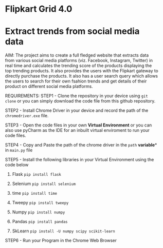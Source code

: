 # Flipkart Grid 4.0
# Extract trends from social media data
AIM:
The project aims to create a full fledged website that extracts data from various social media platforms (viz. Facebook, Instagram, Twitter) in real time and calculates the trending score of the products displaying the top trending products. It also provides the users with the Flipkart gateway to directly purchase the products. It also has a user search query which allows the users to search for their own fsahion trends and get details of their product on different social media platforms.

REQUIREMENTS:
STEP1 - Clone the repository in your device using ```git clone``` or you can simply download the code file from this github repository.

STEP2 - Install Chrome Driver in your device and record the path of the ```chromedriver.exe``` file.

STEP3 - Open the code files in your own **Virtual Environment** or you can also use pyCharm as the IDE for an inbuilt virtual enviroment to run your code files.

STEP4 - Copy and Paste the path of the chrome driver in the ```path``` **variable*** in ```main.py``` file

STEP5 - Install the following libraries in your Virtual Environment using the code below

  1. Flask
  ```pip install flask```
  
  2. Selenium
  ```pip install selenium```
  
  3. time
  ```pip install time```
  
  4. Tweepy
  ```pip install tweepy```
  
 5. Numpy
 ```pip install numpy```
 
 6. Pandas
 ```pip install pandas```
 
 7. SkLearn
 ```pip install -U numpy scipy scikit-learn```
 
 STEP6 - Run your Program in the Chrome Web Browser
 
 
 

